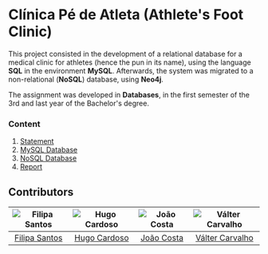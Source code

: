 # Clínica Pé de Atleta (Athlete's Foot Clinic)

This project consisted in the development of a relational database for a medical clinic for athletes (hence the pun in its name), using the language **SQL** in the environment **MySQL**.
Afterwards, the system was migrated to a non-relational (**NoSQL**) database, using **Neo4j**.

The assignment was developed in **Databases**, in the first semester of the 3rd and last year of the Bachelor's degree.

### Content

1. [Statement](statements)
2. [MySQL Database](MySQL)
3. [NoSQL Database](Neo4j)
4. [Report](report.pdf)

## Contributors

![Filipa Santos][filipa-pic] | ![Hugo Cardoso][hugo-pic] | ![João Costa][cunha-pic] | ![Válter Carvalho][valter-pic]
:---: | :---: | :---: | :---:
[Filipa Santos][filipa] | [Hugo Cardoso][hugo] | [João Costa][cunha] | [Válter Carvalho][valter]

[filipa]: https://github.com/fliper6
[filipa-pic]: https://github.com/fliper6.png?size=120
[hugo]: https://github.com/Abjiri
[hugo-pic]: https://github.com/Abjiri.png?size=120
[cunha]: https://github.com/Jcc20
[cunha-pic]: https://github.com/Jcc20.png?size=120
[valter]: https://github.com/wurzy
[valter-pic]: https://github.com/wurzy.png?size=120
